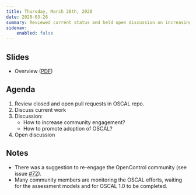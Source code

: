 ```yaml
---
title: Thursday, March 26th, 2020
date: 2020-03-26
summary: Reviewed current status and held open discussion on increasing community participation.
sidenav:
    enabled: false
---
```


## Slides

- Overview ([PDF](../slides-2020-03-26.pdf))

## Agenda

1. Review closed and open pull requests in OSCAL repo.
1. Discuss current work
1. Discussion:
    - How to increase community engagement?
    - How to promote adoption of OSCAL?
1. Open discussion

## Notes

- There was a suggestion to re-engage the OpenControl community (see issue [#72](https://github.com/usnistgov/OSCAL/issues/72)).
- Many community members are monitoring the OSCAL efforts, waiting for the assessment models and for OSCAL 1.0 to be completed.

